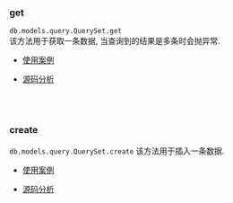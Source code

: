 ### get
`db.models.query.QuerySet.get`   
该方法用于获取一条数据, 当查询到的结果是多条时会抛异常.    

- [使用案例](../orm-examples/myqueryset/get_/tests.py#L16)     

- [源码分析](../src/Django-3.0.8/django/db/models/query.py#L399)

&nbsp;  
&nbsp;  
### create
`db.models.query.QuerySet.create` 
该方法用于插入一条数据.

- [使用案例](../orm-examples/myqueryset/get_/tests.py#L63)  

- [源码分析](../src/Django-3.0.8/django/db/models/query.py#L451)
